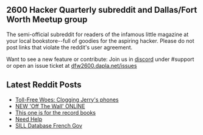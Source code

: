 ## 2600 Hacker Quarterly subreddit and Dallas/Fort Worth Meetup group
The semi-official subreddit for readers of the infamous little magazine at your local bookstore--full of goodies for the aspiring hacker. Please do not post links that violate the reddit's user agreement.

Want to see a new feature or contribute: 
Join us in [discord](https://dfw2600.dapla.net/chat) under #support or open an issue ticket at [dfw2600.dapla.net/issues](https://dfw2600.dapla.net/issues)

## Latest Reddit Posts
<!-- BLOG-POST-LIST:START -->
- [Toll-Free Woes: Clogging Jerry's phones](https://www.reddit.com/r/2600/comments/1cbzi3s/tollfree_woes_clogging_jerrys_phones/)
- [NEW 'Off The Wall' ONLINE](https://2600.com/wall/23-04-2024)
- [This one is for the record books](https://www.reddit.com/r/2600/comments/1c8a6jn/this_one_is_for_the_record_books/)
- [Need Help](https://www.reddit.com/r/2600/comments/1c0orvk/need_help/)
- [SILL Database French Gov](https://www.reddit.com/r/2600/comments/1bz9vt7/sill_database_french_gov/)
<!-- BLOG-POST-LIST:END -->
